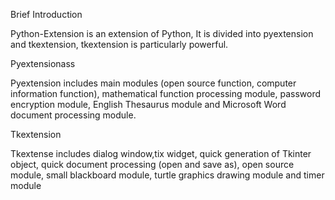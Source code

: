 Brief Introduction

Python-Extension is an extension of Python,
It is divided into pyextension and tkextension,
tkextension is particularly powerful. 


Pyextensionass

Pyextension includes main modules
(open source function, computer information function),
mathematical function processing module, password encryption module,
English Thesaurus module and Microsoft Word document processing module.


Tkextension

Tkextense includes dialog window,tix widget,
quick generation of Tkinter object,
quick document processing (open and save as),
open source module,
small blackboard module, turtle graphics drawing module and timer module